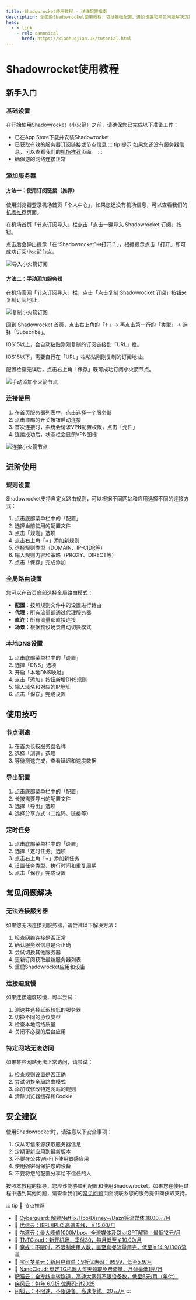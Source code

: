 ```yaml
---
title: Shadowrocket使用教程 - 详细配置指南
description: 全面的Shadowrocket使用教程，包括基础配置、进阶设置和常见问题解决方案，帮助您充分利用这款专业网络工具。
head:
  - - link
    - rel: canonical
      href: https://xiaohuojian.uk/tutorial.html
---
```


# Shadowrocket使用教程

## 新手入门

### 基础设置

在开始使用[Shadowrocket](/)（小火箭）之前，请确保您已完成以下准备工作：

- 已在App Store下载并安装Shadowrocket
- 已获取有效的服务器订阅链接或节点信息 
::: tip 提示
如果您还没有服务器信息，可以查看我们的[机场推荐](/airport.html)页面。
:::
- 确保您的网络连接正常

### 添加服务器

#### 方法一：使用订阅链接（推荐）

使用浏览器登录机场首页「个人中心」，如果您还没有机场信息，可以查看我们的[机场推荐](/airport.html)页面。

在机场首页「节点订阅导入」栏点击「点击一键导入 Shadowrocket 订阅」按钮。

点击后会弹出提示「在“Shadowrocket”中打开？」，根据提示点击「打开」即可成功订阅小火箭节点。

![导入小火箭订阅](/assets/Shadowrocket.gif "导入小火箭订阅")


#### 方法二：手动添加服务器

在机场官网「节点订阅导入」栏，点击「点击复制 Shadowrocket 订阅」按钮来复制订阅地址。

![复制小火箭订阅](/assets/Shadowrocket2.gif "复制小火箭订阅")

回到 Shadowrocket 首页，点击右上角的「➕」-> 再点击第一行的「类型」-> 选择「Subscribe」。

IOS15以上，会自动粘贴刚刚复制的订阅链接到「URL」栏。

IOS15以下，需要自行在「URL」栏粘贴刚刚复制的订阅地址。

配置检查无误后，点击右上角「保存」既可成功订阅小火箭节点。

![手动添加小火箭节点](/assets/Shadowrocket3.gif "手动添加小火箭节点")

### 连接使用

1. 在首页服务器列表中，点击选择一个服务器
2. 点击顶部的开关按钮启动连接
3. 首次连接时，系统会请求VPN配置权限，点击「允许」
4. 连接成功后，状态栏会显示VPN图标

![连接小火箭节点](/assets/Shadowrocket4.gif "连接小火箭节点")

## 进阶使用

### 规则设置

Shadowrocket支持自定义路由规则，可以根据不同网站和应用选择不同的连接方式：

1. 点击底部菜单栏中的「配置」
2. 选择当前使用的配置文件
3. 点击「规则」选项
4. 点击右上角「+」添加新规则
5. 选择规则类型（DOMAIN、IP-CIDR等）
6. 输入规则内容和策略（PROXY、DIRECT等）
7. 点击「保存」完成添加

### 全局路由设置

您可以在首页底部选择全局路由模式：

- **配置**：按照规则文件中的设置进行路由
- **代理**：所有流量都通过代理服务器
- **直连**：所有流量都直接连接
- **场景**：根据预设场景自动切换模式

### 本地DNS设置

1. 点击底部菜单栏中的「设置」
2. 选择「DNS」选项
3. 开启「本地DNS映射」
4. 点击「添加」按钮新增DNS规则
5. 输入域名和对应的IP地址
6. 点击「保存」完成设置

## 使用技巧

### 节点测速

1. 在首页长按服务器名称
2. 选择「测速」选项
3. 等待测速完成，查看延迟和速度数据

### 导出配置

1. 点击底部菜单栏中的「配置」
2. 长按需要导出的配置文件
3. 选择「导出」选项
4. 选择分享方式（二维码、链接等）

### 定时任务

1. 点击底部菜单栏中的「设置」
2. 选择「定时任务」选项
3. 点击右上角「+」添加新任务
4. 设置任务类型、执行时间和重复周期
5. 点击「保存」完成设置

## 常见问题解决

### 无法连接服务器

如果您无法连接到服务器，请尝试以下解决方法：

1. 检查网络连接是否正常
2. 确认服务器信息是否正确
3. 尝试切换其他服务器
4. 更新订阅获取最新服务器列表
5. 重启Shadowrocket应用和设备

### 连接速度慢

如果连接速度较慢，可以尝试：

1. 测速并选择延迟较低的服务器
2. 切换不同的协议类型
3. 检查本地网络质量
4. 关闭不必要的后台应用

### 特定网站无法访问

如果某些网站无法正常访问，请尝试：

1. 检查规则设置是否正确
2. 尝试切换全局路由模式
3. 添加或修改特定网站的规则
4. 清除浏览器缓存和Cookie

## 安全建议

使用Shadowrocket时，请注意以下安全事项：

1. 仅从可信来源获取服务器信息
2. 定期更新应用到最新版本
3. 不要在公共Wi-Fi下使用敏感应用
4. 使用强密码保护您的设备
5. 不要将您的配置分享给不信任的人

按照本教程的指导，您应该能够顺利配置和使用Shadowrocket。如果您在使用过程中遇到其他问题，请查看我们的[常见问题](/faq.html)页面或联系您的服务提供商获取支持。

::: tip 🎉 节点推荐
- 🚀 [Cyberguard: 解锁Netflix/Hbo/Disney+/Dazn等流媒体,18.00元/月](https://www.cyberguard.best/#/register?code=XsreC0T5)<br>
- 🚀 [优信云：IEPL/IPLC 高速专线，￥15.00/月](https://www.优信云.com/#/register?code=JRtE5uIV)<br>
- 🚀 [尔湾云：最大峰值1000Mbps，全流媒体及ChatGPT解锁！最低12元/月](https://erwan6.net/auth/register?code=BoObCd)<br>
- 🚀 [TNTCloud：新开机场，季付30，每月低至￥10.00/月](https://haibing822.tntvipaff.cc/#/register?code=GtjJVgml)<br>
- 🚀 [魔戒：不限时，不限制使用人数，直至套餐流量用完，低至￥14.9/130G流量](https://mojie.app/#/register?code=sSdtPtLo)<br>
- 🚀 [宝可梦星云：新用户首单：9折优惠码：9999，低至5.9/月 ](https://love.52pokemon.cc/register?code=56ERkkxp)<br>
- 🚀 [NanoCloud: 绑定TG机器人每天领取免费流量，月付最低1元/月](https://edu.uodoo.bid/auth/register?code=JMiOQDHf)<br>
- [肥猫云：全专线中转隧道，高速大宽带不限设备数，低至6元/月（年付）](https://fchb1188.fcvipaff.cc/register?aff=X1vZd2wf)<br>
- [疾风云：包年 6.9折 优惠码: jf2025](https://homes.tr25.cn?code=ReCm)<br>
- [闪狐云：不限速，不限设备。高速专线。20元/月](https://inv02.ffaff.cc/register?aff=WQApz2pv)
:::